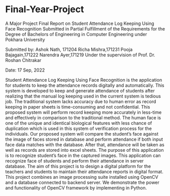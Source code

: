 # Final-Year-Project
A Major Project Final Report on
Student Attendance Log Keeping Using Face Recognition
Submitted in Partial Fulfillment of the Requirements for
the Degree of Bachelors of Engineering in Computer Engineering under Pokhara University

Submitted by:
Ashok Nath, 171204 Richa Mishra,171231 Pooja Bajagain,171222 Narendra Ayer,171219
Under the supervision of
Prof. Dr. Roshan Chitrakar

Date:
17 Sep, 2022


Student Attendance Log Keeping Using Face Recognition is the application for students to keep the attendance records digitally and automatically. This system is developed to keep and generate attendance of students after realizing that the manual log keeping used in the current system is tedious job. The traditional system lacks accuracy due to human error as record keeping in paper sheets is time-consuming and not confidential. This proposed system will perform record keeping more accurately in less-time and effectively in comparison to the traditional method. The human face is one of the unique and identical biological features with less chance of duplication which is used in this system of verification process for the individuals. Our proposed system will compare the student’s face against the image of faces stored in database and perform attendance if both input face data matches with the database. After that, attendance will be taken as well as records are stored into excel sheets. The purpose of this application is to recognize student’s face in the captured images. This application can recognize face of students and perform their attendance in server database. The aim of this project is to design a digital platform for the teachers and students to maintain their attendance reports in digital format. This project combines an image processing suite installed using OpenCV and a database connected to backend server. We demonstrate the power and functionality of OpenCV framework by implementing in Python.
